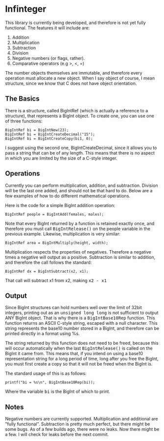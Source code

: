 # Infinteger

This library is currently being developed, and therefore is not yet fully functional.  The features it will include are:

1. Addition
2. Multiplication
3. Subtraction
4. Division
5. Negative numbers (or flags, rather).
6. Comparative operators (e.g >, <, =)

The number objects themselves are immutable, and therefore every operation must allocate a new object.  When I say object of course, I mean structure, since we know that C does not have object orientation.

## The Basics

There is a structure, called BigIntRef (which is actually a reference to a structure), that represents a BigInt object.  To create one, you can use one of three functions:

    BigIntRef bi = BigIntNew(23);
    BigIntRef bi = BigIntCreateDecimal("15");
    BigIntRef bi = BigIntCreateCopy(bi1, 0);

I suggest using the second one, BigIntCreateDecimal, since it allows you to pass a string that can be of any length.  This means that there is no aspect in which you are limited by the size of a C-style integer.

## Operations

Currently you can perform multiplication, addition, and subtraction.  Division will be the last one added, and should not be that hard to do.  Below are a few examples of how to do different mathematical operations.

Here is the code for a simple BigInt addition operation:

    BigIntRef people = BigIntAdd(females, males);

Note that every BigInt returned by a function is retained exactly once, and therefore you must call <tt>BigIntRelease()</tt> on the people variable in the previous example.  Likewise, multiplication is very similar:

    BigIntRef area = BigIntMultiply(height, width);

Multiplication respects the properties of negatives.  Therefore a negative times a negative will output as a positive.  Subtraction is similar to addition, and therefore the call follows the standard:

    BigIntRef dx = BigIntSubtract(x2, x1);

That call will subtract x1 from x2, making <tt>x2 - x1</tt>

## Output

Since BigInt structures can hold numbers well over the limit of 32bit integers, printing out as an <tt>unsigned long long</tt> is not sufficient to output ANY BigInt object.  That is why there is a <tt>BigIntBase10Rep</tt> function.  This function returns an ASCII C-style string, escaped with a null character.  This string represents the base10 number stored in a BigInt, and therefore can be printed directly in a format using %s.

The string returned by this function does not need to be freed, because this will occur automatically when the last <tt>BigIntRelease()</tt> is called on the BigInt it came from.  This means that, if you intend on using a base10 representation string for a long period of time, long after you free the BigInt, you must first create a copy so that it will not be freed when the BigInt is.

The standard usage of this is as follows:

    printf("bi = %s\n", BigIntBase10Rep(bi));

Where the variable <tt>bi</tt> is the BigInt of which to print.

## Notes

Negative numbers are currently supported.  Multiplication and additional are "fully functional".  Subtraction is pretty much perfect, but there might be some bugs.  As of a few builds ago, there were no leaks.  Now there might be a few.  I will check for leaks before the next commit.
